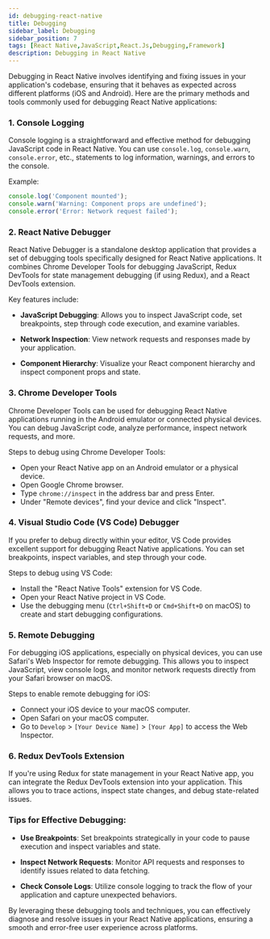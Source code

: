```yaml
---
id: debugging-react-native
title: Debugging
sidebar_label: Debugging
sidebar_position: 7
tags: [React Native,JavaScript,React.Js,Debugging,Framework]
description: Debugging in React Native
---
```


Debugging in React Native involves identifying and fixing issues in your application's codebase, ensuring that it behaves as expected across different platforms (iOS and Android). Here are the primary methods and tools commonly used for debugging React Native applications:

### 1. **Console Logging**

Console logging is a straightforward and effective method for debugging JavaScript code in React Native. You can use `console.log`, `console.warn`, `console.error`, etc., statements to log information, warnings, and errors to the console.

Example:
```javascript
console.log('Component mounted');
console.warn('Warning: Component props are undefined');
console.error('Error: Network request failed');
```

### 2. **React Native Debugger**

React Native Debugger is a standalone desktop application that provides a set of debugging tools specifically designed for React Native applications. It combines Chrome Developer Tools for debugging JavaScript, Redux DevTools for state management debugging (if using Redux), and a React DevTools extension.

Key features include:

- **JavaScript Debugging**: Allows you to inspect JavaScript code, set breakpoints, step through code execution, and examine variables.
  
- **Network Inspection**: View network requests and responses made by your application.
  
- **Component Hierarchy**: Visualize your React component hierarchy and inspect component props and state.

### 3. **Chrome Developer Tools**

Chrome Developer Tools can be used for debugging React Native applications running in the Android emulator or connected physical devices. You can debug JavaScript code, analyze performance, inspect network requests, and more.

Steps to debug using Chrome Developer Tools:

- Open your React Native app on an Android emulator or a physical device.
- Open Google Chrome browser.
- Type `chrome://inspect` in the address bar and press Enter.
- Under "Remote devices", find your device and click "Inspect".

### 4. **Visual Studio Code (VS Code) Debugger**

If you prefer to debug directly within your editor, VS Code provides excellent support for debugging React Native applications. You can set breakpoints, inspect variables, and step through your code.

Steps to debug using VS Code:

- Install the "React Native Tools" extension for VS Code.
- Open your React Native project in VS Code.
- Use the debugging menu (`Ctrl+Shift+D` or `Cmd+Shift+D` on macOS) to create and start debugging configurations.

### 5. **Remote Debugging**

For debugging iOS applications, especially on physical devices, you can use Safari's Web Inspector for remote debugging. This allows you to inspect JavaScript, view console logs, and monitor network requests directly from your Safari browser on macOS.

Steps to enable remote debugging for iOS:

- Connect your iOS device to your macOS computer.
- Open Safari on your macOS computer.
- Go to `Develop` > `[Your Device Name]` > `[Your App]` to access the Web Inspector.

### 6. **Redux DevTools Extension**

If you're using Redux for state management in your React Native app, you can integrate the Redux DevTools extension into your application. This allows you to trace actions, inspect state changes, and debug state-related issues.

### Tips for Effective Debugging:

- **Use Breakpoints**: Set breakpoints strategically in your code to pause execution and inspect variables and state.
  
- **Inspect Network Requests**: Monitor API requests and responses to identify issues related to data fetching.
  
- **Check Console Logs**: Utilize console logging to track the flow of your application and capture unexpected behaviors.

By leveraging these debugging tools and techniques, you can effectively diagnose and resolve issues in your React Native applications, ensuring a smooth and error-free user experience across platforms.